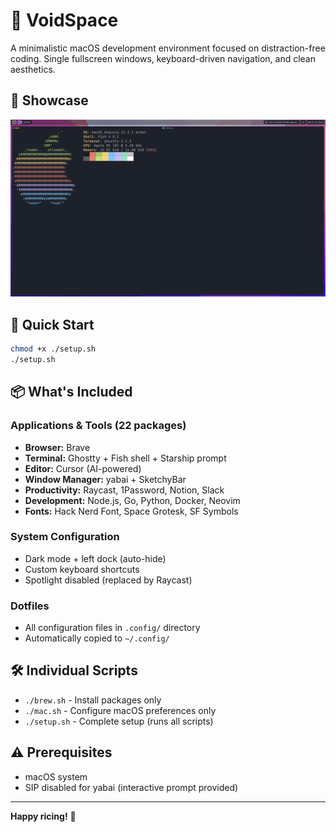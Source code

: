 # 🌌 VoidSpace

A minimalistic macOS development environment focused on distraction-free coding. Single fullscreen windows, keyboard-driven navigation, and clean aesthetics.

## 📸 Showcase

![macOS Ricing Setup](https://raw.githubusercontent.com/Ermag/dotfiles/refs/heads/main/showcase.png)

## 🚀 Quick Start

```bash
chmod +x ./setup.sh
./setup.sh
```

## 📦 What's Included

### Applications & Tools (22 packages)
- **Browser:** Brave
- **Terminal:** Ghostty + Fish shell + Starship prompt  
- **Editor:** Cursor (AI-powered)
- **Window Manager:** yabai + SketchyBar
- **Productivity:** Raycast, 1Password, Notion, Slack
- **Development:** Node.js, Go, Python, Docker, Neovim
- **Fonts:** Hack Nerd Font, Space Grotesk, SF Symbols

### System Configuration
- Dark mode + left dock (auto-hide)
- Custom keyboard shortcuts
- Spotlight disabled (replaced by Raycast)

### Dotfiles
- All configuration files in `.config/` directory
- Automatically copied to `~/.config/`

## 🛠 Individual Scripts

- `./brew.sh` - Install packages only
- `./mac.sh` - Configure macOS preferences only
- `./setup.sh` - Complete setup (runs all scripts)

## ⚠️ Prerequisites

- macOS system
- SIP disabled for yabai (interactive prompt provided)

---

**Happy ricing!** 🎨 